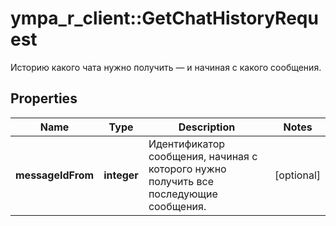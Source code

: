 # ympa_r_client::GetChatHistoryRequest

Историю какого чата нужно получить — и начиная с какого сообщения. 

## Properties
Name | Type | Description | Notes
------------ | ------------- | ------------- | -------------
**messageIdFrom** | **integer** | Идентификатор сообщения, начиная с которого нужно получить все последующие сообщения. | [optional] 


